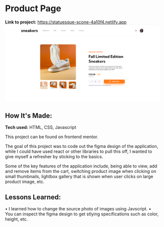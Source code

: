 # Product Page

**Link to project:** https://statuesque-scone-4a10f4.netlify.app
![Screenshot](./images/ProductPage.png)

## How It's Made:

**Tech used:** HTML, CSS, Javascript

This project can be found on frontend mentor.

The goal of this project was to code out the figma design of the application, while I could have used react or other libraries to pull this off, I wanted to give myself a refresher by sticking to the basics. 

Some of the key features of the application include, being able to view, add and remove items from the cart, switching product image when clicking on small thumbnails, lightbox gallery that is shown when user clicks on large product image, etc.

## Lessons Learned:
• I learned how to change the source photo of images using Javscript.
• You can inspect the figma design to get stlying specifications such as color, height, etc.


